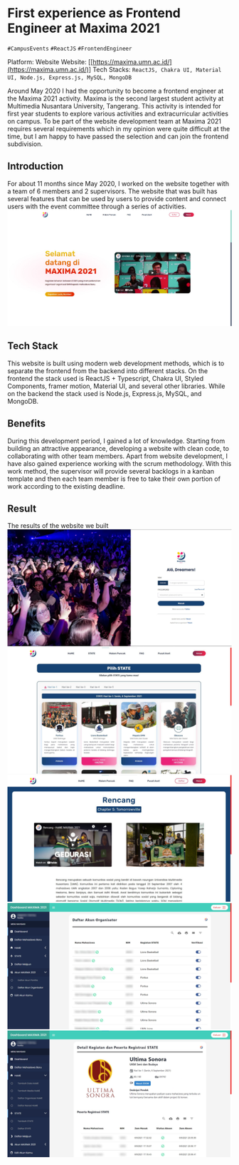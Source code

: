 # First experience as Frontend Engineer at Maxima 2021

`#CampusEvents` `#ReactJS` `#FrontendEngineer`

Platform: Website
Website: [[https://maxima.umn.ac.id/](https://maxima.umn.ac.id/)]
Tech Stacks: `ReactJS, Chakra UI, Material UI, Node.js, Express.js, MySQL, MongoDB`

Around May 2020 I had the opportunity to become a frontend engineer at the Maxima 2021 activity. Maxima is the second largest student activity at Multimedia Nusantara University, Tangerang. This activity is intended for first year students to explore various activities and extracurricular activities on campus. To be part of the website development team at Maxima 2021 requires several requirements which in my opinion were quite difficult at the time, but I am happy to have passed the selection and can join the frontend subdivision.

## Introduction

For about 11 months since May 2020, I worked on the website together with a team of 6 members and 2 supervisors. The website that was built has several features that can be used by users to provide content and connect users with the event committee through a series of activities.
![Pictures of Landing Page Maxima 2021](https://github.com/adrianfinantyo/portofolio-post/blob/main/maxima-2021/images/landing-page.jpg?raw=true)

## Tech Stack

This website is built using modern web development methods, which is to separate the frontend from the backend into different stacks. On the frontend the stack used is ReactJS + Typescript, Chakra UI, Styled Components, framer motion, Material UI, and several other libraries. While on the backend the stack used is Node.js, Express.js, MySQL, and MongoDB.

## Benefits

During this development period, I gained a lot of knowledge. Starting from building an attractive appearance, developing a website with clean code, to collaborating with other team members. Apart from website development, I have also gained experience working with the scrum methodology. With this work method, the supervisor will provide several backlogs in a kanban template and then each team member is free to take their own portion of work according to the existing deadline.

## Result

The results of the website we built
![Pictures of Login Page Maxima 2021](https://github.com/adrianfinantyo/portofolio-post/blob/main/maxima-2021/images/login-page.jpg?raw=true)
![Pictures of State Maxima 2021](https://github.com/adrianfinantyo/portofolio-post/blob/main/maxima-2021/images/state.png?raw=true)
![Pictures of HoME Maxima 2021](https://github.com/adrianfinantyo/portofolio-post/blob/main/maxima-2021/images/home.png?raw=true)
![Pictures of Dashboard Panitia Maxima 2021](https://github.com/adrianfinantyo/portofolio-post/blob/main/maxima-2021/images/dashboard.png?raw=true)
![Pictures of Dashboard Details Maxima 2021](https://github.com/adrianfinantyo/portofolio-post/blob/main/maxima-2021/images/dashboard-detail.png?raw=true)
